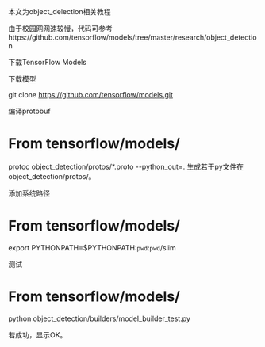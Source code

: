 本文为object_delection相关教程

由于校园网网速较慢，代码可参考https://github.com/tensorflow/models/tree/master/research/object_detection

下载TensorFlow Models

下载模型

  git clone https://github.com/tensorflow/models.git
  
编译protobuf
  # From tensorflow/models/
  protoc object_detection/protos/*.proto --python_out=.
  生成若干py文件在object_detection/protos/。

添加系统路径
  # From tensorflow/models/
  export PYTHONPATH=$PYTHONPATH:`pwd`:`pwd`/slim

测试
  # From tensorflow/models/
  python object_detection/builders/model_builder_test.py

若成功，显示OK。
